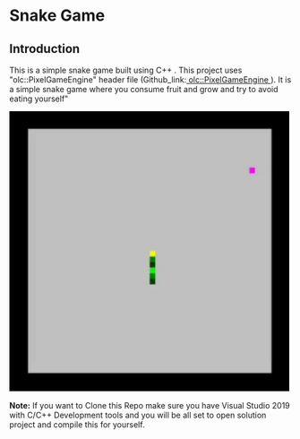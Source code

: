 # Snake Game

## Introduction


<p>This is a simple snake game built using C++ . This project uses "olc::PixelGameEngine" header file (Github_link:<a href="https://github.com/OneLoneCoder/olcPixelGameEngine"> olc::PixelGameEngine </a>). It is a simple snake game where you consume fruit and grow and try to avoid eating yourself"</p>

<img src="./Screenshots/gameplay.gif">

**Note:** If you want to Clone this Repo make sure you have Visual Studio 2019 with C/C++ Development tools and you will be all set to open solution project and compile this for yourself.